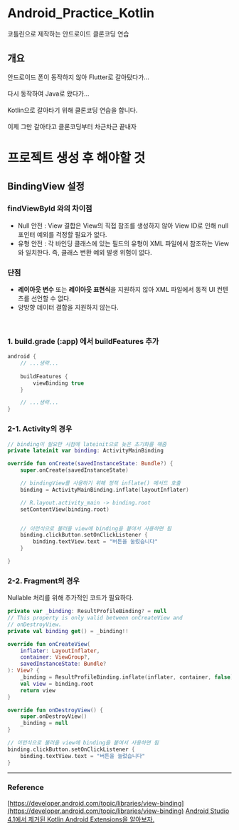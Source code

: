 # Android_Practice_Kotlin
코틀린으로 제작하는 안드로이드 클론코딩 연습

## 개요
안드로이드 폰이 동작하지 않아 Flutter로 갈아탔다가...  
<br>
다시 동작하여 Java로 왔다가...  
<br>
Kotlin으로 갈아타기 위해 클론코딩 연습을 합니다.  
<br>
이제 그만 갈아타고 클론코딩부터 차근차근 끝내자


# 프로젝트 생성 후 해야할 것
## BindingView 설정
### findViewById 와의 차이점
- Null 안전 : View 결합은 View의 직접 참조를 생성하지 않아 View ID로 인해 null 포인터 예외를 걱정할 필요가 없다.
- 유형 안전 : 각 바인딩 클래스에 있는 필드의 유형이 XML 파일에서 참조하는 View와 일치한다. 즉, 클래스 변환 예외 발생 위험이 없다.

### 단점
- **레이아웃 변수** 또는 **레이아웃 표현식**을 지원하지 않아 XML 파일에서 동적 UI 컨텐츠를 선언할 수 없다.
- 양방향 데이터 결합을 지원하지 않는다.

<br>

### 1. build.grade (:app) 에서 buildFeatures 추가
```gradle
android {
    // ...생략...
  
    buildFeatures {
        viewBinding true
    }

    // ...생략...
}
```

### 2-1. Activity의 경우
```kt
// binding이 필요한 시점에 lateinit으로 늦은 초기화를 해줌
private lateinit var binding: ActivityMainBinding

override fun onCreate(savedInstanceState: Bundle?) {
    super.onCreate(savedInstanceState)

    // bindingView를 사용하기 위해 정적 inflate() 메서드 호출
    binding = ActivityMainBinding.inflate(layoutInflater)

    // R.layout.activity_main -> binding.root
    setContentView(binding.root)


    // 이런식으로 불러올 view에 binding을 붙여서 사용하면 됨
    binding.clickButton.setOnClickListener {
        binding.textView.text = "버튼을 눌렀습니다"
    }

}
```

### 2-2. Fragment의 경우
Nullable 처리를 위해 추가적인 코드가 필요하다.
```kt
private var _binding: ResultProfileBinding? = null
// This property is only valid between onCreateView and
// onDestroyView.
private val binding get() = _binding!!

override fun onCreateView(
    inflater: LayoutInflater,
    container: ViewGroup?,
    savedInstanceState: Bundle?
): View? {
    _binding = ResultProfileBinding.inflate(inflater, container, false)
    val view = binding.root
    return view
}

override fun onDestroyView() {
    super.onDestroyView()
    _binding = null
}

// 이런식으로 불러올 view에 binding을 붙여서 사용하면 됨
binding.clickButton.setOnClickListener {
    binding.textView.text = "버튼을 눌렀습니다"
}
```




---

### Reference
[https://developer.android.com/topic/libraries/view-binding](https://developer.android.com/topic/libraries/view-binding)
[Android Studio 4.1에서 제거된 Kotlin Android Extensions을 알아보자.](https://thdev.tech/android/2020/10/07/Remove-kotlinx-synthetic/)
